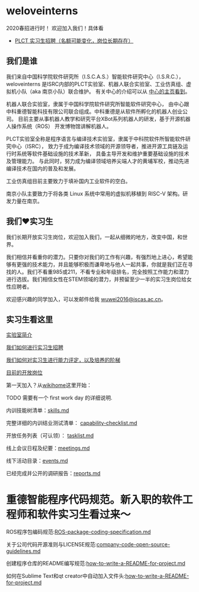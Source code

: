 # weloveinterns

2020春招进行时！ 欢迎加入我们！具体看

- [PLCT 实习生招聘（名额可能变化，岗位长期存在）](https://github.com/isrc-cas/PLCT-Weekly/blob/master/interns.md)

## 我们是谁

我们来自中国科学院软件研究所（I.S.C.A.S.）智能软件研究中心（I.S.R.C.），
weloveinterns 是ISRC内部的PLCT实验室、机器人联合实验室、工业仿真组、虚拟机小队（aka 南京小队）联合维护。
有关中心的介绍可以从 [中心的主页看到](https://isrc.iscas.ac.cn)。

机器人联合实验室，隶属于中国科学院软件研究所智能软件研究中心，
由中心跟中科重德智能科技有限公司联合组成。中科重德是从软件所孵化的机器人创业公司。
目前主要从事机器人教学和研究平台XBot系列机器人的研发，基于开源机器人操作系统（ROS）
开发博物馆讲解机器人。

PLCT实验室全称是程序语言与编译技术实验室，隶属于中科院软件所智能软件研究中心（ISRC），
致力于成为编译技术领域的开源领导者，推进开源工具链及运行时系统等软件基础设施的技术革新，
具备主导开发和维护重要基础设施的技术及管理能力。
与此同时，努力成为编译领域培养尖端人才的黄埔军校，推动先进编译技术在国内的普及和发展。

工业仿真组目前主要致力于填补国内工业软件的空白。

南京小队主要致力于将各类 Linux 系统中常用的虚拟机移植到 RISC-V 架构。研发力量在南京。

## 我们❤️实习生

我们长期开放实习生岗位，欢迎加入我们，一起从细微的地方，改变中国，和世界。

我们相信并看重你的潜力。只要你对我们的工作有兴趣，有强烈地上进心，希望能够有更强的技术能力，并且能够积极而谦卑地与他人一起共事，你就是我们正在寻找的人。我们不看重985或211，不看专业和年级排名，完全按照工作能力和潜力进行选拔。我们相信女性在STEM领域的潜力，并预留至少一半的实习生岗位给女性应聘者。

欢迎感兴趣的同学加入，可以发邮件给我 [wuwei2016@iscas.ac.cn](mailto:wuwei2016@iscas.ac.cn)。

## 实习生看这里

[实验室简介](https://github.com/lazyparser/weloveinterns/blob/master/so-you-want-to-join-us.md)

[我们如何进行实习生招聘](https://github.com/lazyparser/weloveinterns/blob/master/how-do-we-interview-interns.md)

[我们如何对实习生进行能力评定，以及培养的阶梯](https://github.com/lazyparser/weloveinterns/blob/master/how-do-we-rank-interns.md)

[目前的开放岗位](https://github.com/lazyparser/weloveinterns/blob/master/open-interns.md)

第一天加入？从[wikihome](https://github.com/lazyparser/weloveinterns/wiki)这里开始：

TODO 需要有一个 first work day 的详细说明.

内训技能树清单：[skills.md](skills.md)

完整详细的内训结业测试清单： [capability-checklist.md](capability-checklist.md)

开放任务列表（可认领）： [tasklist.md](tasklist.md)

线上会议日程及纪要：[meetings.md](meetings.md)

线下活动目录：[events.md](events.md)

已经完成并公开的调研报告：[reports.md](reports.md)

# 重德智能程序代码规范。新入职的软件工程师和软件实习生看过来～

ROS程序包编码规范:[ROS-package-coding-specification.md](ROS-package-coding-specification.md)

关于公司代码开源准则与LICENSE规范:[company-code-open-source-guidelines.md](company-code-open-source-guidelines.md)

创建程序仓库的README编写规范:[how-to-write-a-README-for-project.md](how-to-write-a-README-for-project.md)

如何在Sublime Text和qt creator中自动加入文件头:[how-to-write-a-README-for-project.md](how-to-write-a-README-for-project.md)
